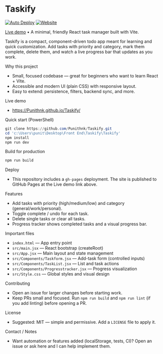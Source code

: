 
# Taskify

[![Auto Deploy](https://github.com/Punithnk/Taskify/actions/workflows/auto-deploy.yml/badge.svg)](https://github.com/Punithnk/Taskify/actions/workflows/auto-deploy.yml) [![Website](https://img.shields.io/badge/website-online-brightgreen)](https://Punithnk.github.io/Taskify/)

[Live demo](https://Punithnk.github.io/Taskify/) • A minimal, friendly React task manager built with Vite.

Taskify is a compact, component-driven todo app meant for learning and quick customization. Add tasks with priority and category, mark them complete, delete them, and watch a live progress bar that updates as you work.

Why this project
- Small, focused codebase — great for beginners who want to learn React + Vite.
- Accessible and modern UI (plain CSS) with responsive layout.
- Easy to extend: persistence, filters, backend sync, and more.

Live demo
- https://Punithnk.github.io/Taskify/

Quick start (PowerShell)
```powershell
git clone https://github.com/Punithnk/Taskify.git
cd 'c:\Users\punit\Desktop\Front End\Taskify\Taskify'
npm install
npm run dev
```

Build for production
```powershell
npm run build
```

Deploy
- This repository includes a `gh-pages` deployment. The site is published to GitHub Pages at the Live demo link above.

Features
- Add tasks with priority (high/medium/low) and category (general/work/personal).
- Toggle complete / undo for each task.
- Delete single tasks or clear all tasks.
- Progress tracker shows completed tasks and a visual progress bar.

Important files
- `index.html` — App entry point
- `src/main.jsx` — React bootstrap (createRoot)
- `src/App.jsx` — Main layout and state management
- `src/Components/Taskform.jsx` — Add-task form (controlled inputs)
- `src/Components/TaskList.jsx` — List and task actions
- `src/Components/Progresstracker.jsx` — Progress visualization
- `src/Style.css` — Global styles and visual design

Contributing
- Open an issue for larger changes before starting work.
- Keep PRs small and focused. Run `npm run build` and `npm run lint` (if you add linting) before opening a PR.

License
- Suggested: MIT — simple and permissive. Add a `LICENSE` file to apply it.

Contact / Notes
- Want automation or features added (localStorage, tests, CI)? Open an issue or ask here and I can help implement them.





